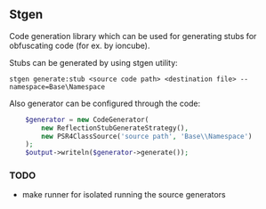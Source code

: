 Stgen
-
Code generation library which can be used for generating stubs for obfuscating code (for ex. by ioncube).

Stubs can be generated by using stgen utility:

    stgen generate:stub <source code path> <destination file> --namespace=Base\Namespace

Also generator can be configured through the code:
```php
    $generator = new CodeGenerator(
        new ReflectionStubGenerateStrategy(),
        new PSR4ClassSource('source path', 'Base\\Namespace')
    );
    $output->writeln($generator->generate());
```

### TODO ###
  - make runner for isolated running the source generators
